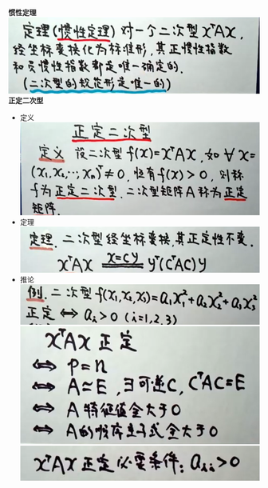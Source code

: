 
**惯性定理**  
![](../picture/惯性定理.png)
**正定二次型**  
- 定义  
![](../picture/正定二次型定义.png)
- 定理  
![](../picture/正定二次型定理.png)
- 推论  
![](../picture/正定二次型推论.png)
![](../picture/正定二次型判断.png)
![](../picture/正定二次型必要条件.png)